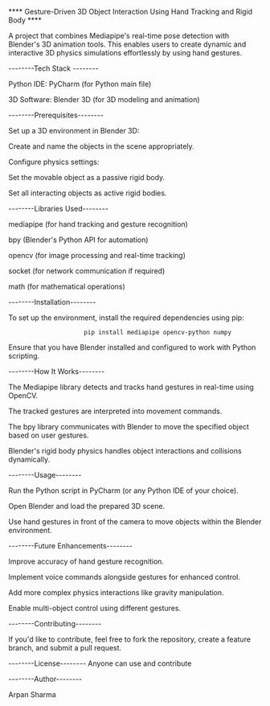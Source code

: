 **** Gesture-Driven 3D Object Interaction Using Hand Tracking and Rigid Body ****

A project that combines Mediapipe's real-time pose detection with Blender's 3D animation tools. This enables users to create dynamic and interactive 3D physics simulations effortlessly by using hand gestures.

--------Tech Stack --------

Python IDE: PyCharm (for Python main file)

3D Software: Blender 3D (for 3D modeling and animation)

--------Prerequisites--------

Set up a 3D environment in Blender 3D:

Create and name the objects in the scene appropriately.

Configure physics settings:

Set the movable object as a passive rigid body.

Set all interacting objects as active rigid bodies.

--------Libraries Used--------

mediapipe (for hand tracking and gesture recognition)

bpy (Blender's Python API for automation)

opencv (for image processing and real-time tracking)

socket (for network communication if required)

math (for mathematical operations)

--------Installation--------

To set up the environment, install the required dependencies using pip:

                         pip install mediapipe opencv-python numpy

Ensure that you have Blender installed and configured to work with Python scripting.

--------How It Works--------

The Mediapipe library detects and tracks hand gestures in real-time using OpenCV.

The tracked gestures are interpreted into movement commands.

The bpy library communicates with Blender to move the specified object based on user gestures.

Blender's rigid body physics handles object interactions and collisions dynamically.

--------Usage--------

Run the Python script in PyCharm (or any Python IDE of your choice).

Open Blender and load the prepared 3D scene.

Use hand gestures in front of the camera to move objects within the Blender environment.

--------Future Enhancements--------

Improve accuracy of hand gesture recognition.

Implement voice commands alongside gestures for enhanced control.

Add more complex physics interactions like gravity manipulation.

Enable multi-object control using different gestures.

--------Contributing--------

If you'd like to contribute, feel free to fork the repository, create a feature branch, and submit a pull request.

--------License--------
Anyone can use and contribute 

--------Author--------

Arpan Sharma
